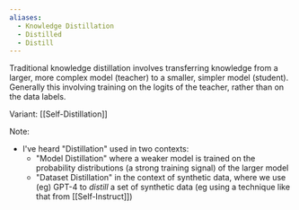 ```yaml
---
aliases:
  - Knowledge Distillation
  - Distilled
  - Distill
---
```

Traditional knowledge distillation involves transferring knowledge from a larger, more complex model (teacher) to a smaller, simpler model (student). Generally this involving training on the logits of the teacher, rather than on the data labels.

Variant: [[Self-Distillation]]


Note:
- I've heard "Distillation" used in two contexts:
	- "Model Distillation" where a weaker model is trained on the probability distributions (a strong training signal) of the larger model
	- "Dataset Distillation" in the context of synthetic data, where we use (eg) GPT-4 to *distill* a set of synthetic data (eg using a technique like that from [[Self-Instruct]])

